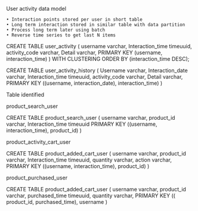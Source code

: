 
User activity data model

	• Interaction points stored per user in short table
	• Long term interaction stored in similar table with data partition
	• Process long term later using batch 
	• Reverse time series to get last N items


CREATE TABLE user_activity (
username varchar,
Interaction_time timeuuid,
activity_code varchar,
Detail varchar,
PRIMARY KEY (username, interaction_time)
) WITH CLUSTERING ORDER BY (interaction_time DESC);


CREATE TABLE user_activity_history (
Username varchar,
Interaction_date varchar,
Interaction_time timeuuid,
activity_code varchar,
Detail varchar,
PRIMARY KEY ((username, interaction_date), interaction_time)
)


Table identified

product_search_user

CREATE TABLE product_search_user (
username varchar,
product_id varchar,
Interaction_time timeuuid
PRIMARY KEY ((username, interaction_time), product_id)
)

product_activity_cart_user

CREATE TABLE product_added_cart_user (
username varchar,
product_id varchar,
Interaction_time timeuuid,
quantity varchar,
action varchar,
PRIMARY KEY ((username, interaction_time), product_id)
)

product_purchased_user

CREATE TABLE product_added_cart_user (
username varchar,
product_id varchar,
purchased_time timeuuid,
quantity varchar,
PRIMARY KEY (( product_id, purchased_time), username
)
